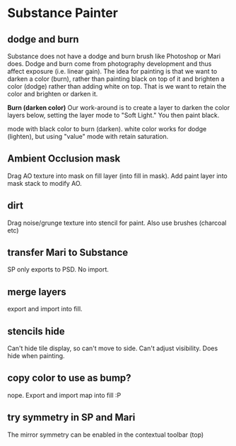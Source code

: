 # Substance Painter 

## dodge and burn
Substance does not have a dodge and burn brush like Photoshop or Mari does. Dodge and burn come from photography development and thus affect exposure (i.e. linear gain). 
The idea for painting is that we want to darken a color (burn), rather than painting black on top of it and brighten a color (dodge) rather than adding white on top. That is we want to retain the color and brighten or darken it.

**Burn (darken color)**
Our work-around is to create a layer to darken the color layers below, setting the layer mode to "Soft Light." You then paint black. 


mode with black color to burn (darken). white color works for dodge (lighten), but using "value" mode with retain saturation.

## Ambient Occlusion mask

Drag AO texture into mask on fill layer (into fill in mask). Add paint layer into mask stack to modify AO.

## dirt

Drag noise/grunge texture into stencil for paint. Also use brushes (charcoal etc) 

## transfer Mari to Substance

SP only exports to PSD. No import.

## merge layers
export and import into fill. 

## stencils hide
Can't hide tile display, so can't move to side. Can't adjust visibility. Does hide when painting.

## copy color to use as bump?
nope. Export and import map into fill :P

## try symmetry in SP and Mari
The mirror symmetry can be enabled in the contextual toolbar (top)
